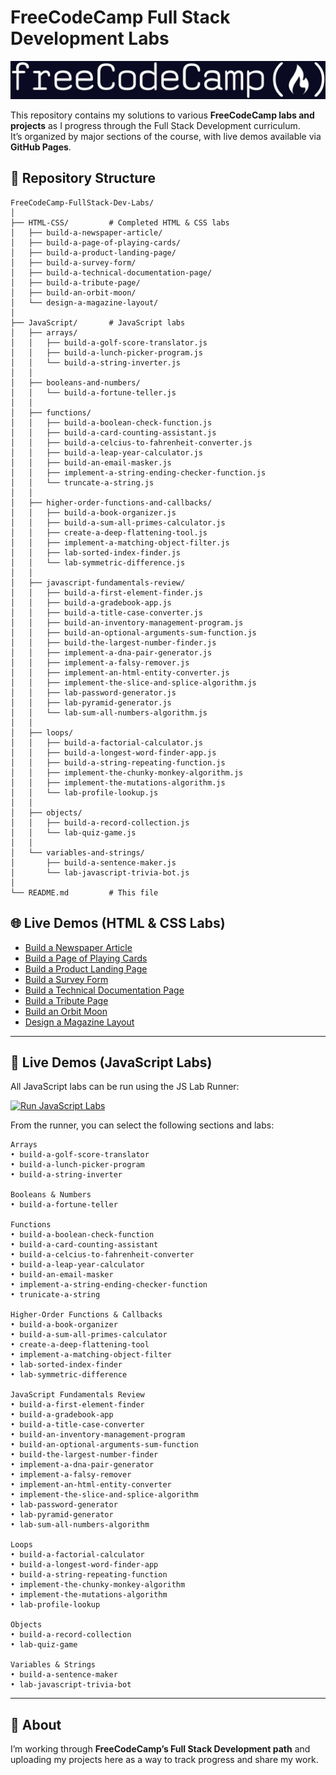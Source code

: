 # FreeCodeCamp Full Stack Development Labs

![FreeCodeCamp Banner](fcc-logo.jpg)

This repository contains my solutions to various **FreeCodeCamp labs and projects** as I progress through the Full Stack Development curriculum.  
It’s organized by major sections of the course, with live demos available via **GitHub Pages**.

## 📂 Repository Structure

```
FreeCodeCamp-FullStack-Dev-Labs/
│
├── HTML-CSS/         # Completed HTML & CSS labs
│   ├── build-a-newspaper-article/
│   ├── build-a-page-of-playing-cards/
│   ├── build-a-product-landing-page/
│   ├── build-a-survey-form/
│   ├── build-a-technical-documentation-page/
│   ├── build-a-tribute-page/
│   ├── build-an-orbit-moon/
│   └── design-a-magazine-layout/
│
├── JavaScript/       # JavaScript labs
│   ├── arrays/
│   │   ├── build-a-golf-score-translator.js
│   │   ├── build-a-lunch-picker-program.js
│   │   └── build-a-string-inverter.js
│   │
│   ├── booleans-and-numbers/
│   │   └── build-a-fortune-teller.js
│   │
│   ├── functions/
│   │   ├── build-a-boolean-check-function.js
│   │   ├── build-a-card-counting-assistant.js
│   │   ├── build-a-celcius-to-fahrenheit-converter.js
│   │   ├── build-a-leap-year-calculator.js
│   │   ├── build-an-email-masker.js
│   │   ├── implement-a-string-ending-checker-function.js
│   │   └── truncate-a-string.js
│   │
│   ├── higher-order-functions-and-callbacks/
│   │   ├── build-a-book-organizer.js
│   │   ├── build-a-sum-all-primes-calculator.js
│   │   ├── create-a-deep-flattening-tool.js
│   │   ├── implement-a-matching-object-filter.js
│   │   ├── lab-sorted-index-finder.js
│   │   └── lab-symmetric-difference.js
│   │
│   ├── javascript-fundamentals-review/
│   │   ├── build-a-first-element-finder.js
│   │   ├── build-a-gradebook-app.js
│   │   ├── build-a-title-case-converter.js
│   │   ├── build-an-inventory-management-program.js
│   │   ├── build-an-optional-arguments-sum-function.js
│   │   ├── build-the-largest-number-finder.js
│   │   ├── implement-a-dna-pair-generator.js
│   │   ├── implement-a-falsy-remover.js
│   │   ├── implement-an-html-entity-converter.js
│   │   ├── implement-the-slice-and-splice-algorithm.js
│   │   ├── lab-password-generator.js
│   │   ├── lab-pyramid-generator.js
│   │   └── lab-sum-all-numbers-algorithm.js
│   │
│   ├── loops/
│   │   ├── build-a-factorial-calculator.js
│   │   ├── build-a-longest-word-finder-app.js
│   │   ├── build-a-string-repeating-function.js
│   │   ├── implement-the-chunky-monkey-algorithm.js
│   │   ├── implement-the-mutations-algorithm.js
│   │   └── lab-profile-lookup.js
│   │
│   ├── objects/
│   │   ├── build-a-record-collection.js
│   │   └── lab-quiz-game.js
│   │
│   └── variables-and-strings/
│       ├── build-a-sentence-maker.js
│       └── lab-javascript-trivia-bot.js
│
└── README.md         # This file
```

## 🌐 Live Demos (HTML & CSS Labs)

- [Build a Newspaper Article](https://nathanraym.github.io/FreeCodeCamp-FullStack-Dev-Labs/HTML-CSS/build-a-newspaper-article/)
- [Build a Page of Playing Cards](https://nathanraym.github.io/FreeCodeCamp-FullStack-Dev-Labs/HTML-CSS/build-a-page-of-playing-cards/)
- [Build a Product Landing Page](https://nathanraym.github.io/FreeCodeCamp-FullStack-Dev-Labs/HTML-CSS/build-a-product-landing-page/)
- [Build a Survey Form](https://nathanraym.github.io/FreeCodeCamp-FullStack-Dev-Labs/HTML-CSS/build-a-survey-form/)
- [Build a Technical Documentation Page](https://nathanraym.github.io/FreeCodeCamp-FullStack-Dev-Labs/HTML-CSS/build-a-technical-documentation-page/)
- [Build a Tribute Page](https://nathanraym.github.io/FreeCodeCamp-FullStack-Dev-Labs/HTML-CSS/build-a-tribute-page/)
- [Build an Orbit Moon](https://nathanraym.github.io/FreeCodeCamp-FullStack-Dev-Labs/HTML-CSS/build-an-orbit-moon/)
- [Design a Magazine Layout](https://nathanraym.github.io/FreeCodeCamp-FullStack-Dev-Labs/HTML-CSS/design-a-magazine-layout/)

---

## 🚀 Live Demos (JavaScript Labs)

All JavaScript labs can be run using the JS Lab Runner:

[![Run JavaScript Labs](https://img.shields.io/badge/Run-JavaScript%20Labs-blue?style=for-the-badge)](https://nathanraym.github.io/FreeCodeCamp-FullStack-Dev-Labs/JavaScript/index.html)

From the runner, you can select the following sections and labs:

```
Arrays
• build-a-golf-score-translator
• build-a-lunch-picker-program
• build-a-string-inverter

Booleans & Numbers
• build-a-fortune-teller

Functions
• build-a-boolean-check-function
• build-a-card-counting-assistant
• build-a-celcius-to-fahrenheit-converter
• build-a-leap-year-calculator
• build-an-email-masker
• implement-a-string-ending-checker-function
• trunicate-a-string

Higher-Order Functions & Callbacks
• build-a-book-organizer
• build-a-sum-all-primes-calculator
• create-a-deep-flattening-tool
• implement-a-matching-object-filter
• lab-sorted-index-finder
• lab-symmetric-difference

JavaScript Fundamentals Review
• build-a-first-element-finder
• build-a-gradebook-app
• build-a-title-case-converter
• build-an-inventory-management-program
• build-an-optional-arguments-sum-function
• build-the-largest-number-finder
• implement-a-dna-pair-generator
• implement-a-falsy-remover
• implement-an-html-entity-converter
• implement-the-slice-and-splice-algorithm
• lab-password-generator
• lab-pyramid-generator
• lab-sum-all-numbers-algorithm

Loops
• build-a-factorial-calculator
• build-a-longest-word-finder-app
• build-a-string-repeating-function
• implement-the-chunky-monkey-algorithm
• implement-the-mutations-algorithm
• lab-profile-lookup

Objects
• build-a-record-collection
• lab-quiz-game

Variables & Strings
• build-a-sentence-maker
• lab-javascript-trivia-bot

```

---

## 📖 About

I’m working through **FreeCodeCamp’s Full Stack Development path** and uploading my projects here as a way to track progress and share my work.
